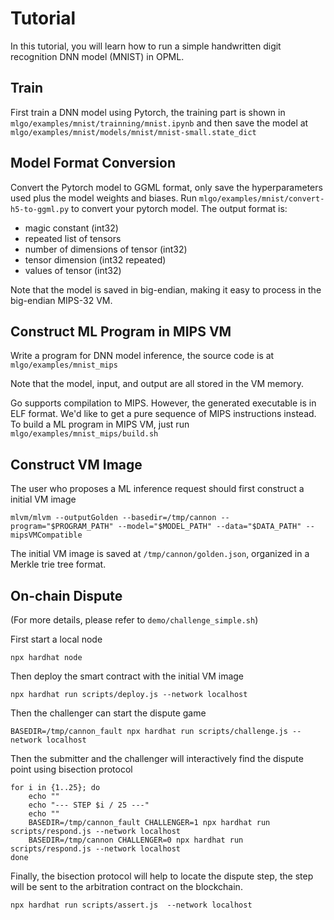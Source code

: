 # Tutorial

In this tutorial, you will learn how to run a simple handwritten digit recognition DNN model (MNIST) in OPML.

## Train

First train a DNN model using Pytorch, the training part is shown in `mlgo/examples/mnist/trainning/mnist.ipynb`
and then save the model at `mlgo/examples/mnist/models/mnist/mnist-small.state_dict`

## Model Format Conversion

Convert the Pytorch model to GGML format, only save the hyperparameters used plus the model weights and biases. Run `mlgo/examples/mnist/convert-h5-to-ggml.py` to convert your pytorch model. The output format is:

- magic constant (int32)
- repeated list of tensors
- number of dimensions of tensor (int32)
- tensor dimension (int32 repeated)
- values of tensor (int32)

Note that the model is saved in big-endian, making it easy to process in the big-endian MIPS-32 VM. 

## Construct ML Program in MIPS VM

Write a program for DNN model inference, the source code is at `mlgo/examples/mnist_mips`

Note that the model, input, and output are all stored in the VM memory.

Go supports compilation to MIPS. However, the generated executable is in ELF format. We'd like to get a pure sequence of MIPS instructions instead.
To build a ML program in MIPS VM, just run `mlgo/examples/mnist_mips/build.sh`

## Construct VM Image

The user who proposes a ML inference request should first construct a initial VM image

```shell
mlvm/mlvm --outputGolden --basedir=/tmp/cannon --program="$PROGRAM_PATH" --model="$MODEL_PATH" --data="$DATA_PATH" --mipsVMCompatible
```

The initial VM image is saved at `/tmp/cannon/golden.json`, organized in a Merkle trie tree format.

## On-chain Dispute

(For more details, please refer to `demo/challenge_simple.sh`)

First start a local node
```shell
npx hardhat node
```
Then deploy the smart contract with the initial VM image
```shell
npx hardhat run scripts/deploy.js --network localhost
```
Then the challenger can start the dispute game
```shell
BASEDIR=/tmp/cannon_fault npx hardhat run scripts/challenge.js --network localhost
```
Then the submitter and the challenger will interactively find the dispute point using bisection protocol
```shell
for i in {1..25}; do
    echo ""
    echo "--- STEP $i / 25 ---"
    echo ""
    BASEDIR=/tmp/cannon_fault CHALLENGER=1 npx hardhat run scripts/respond.js --network localhost
    BASEDIR=/tmp/cannon CHALLENGER=0 npx hardhat run scripts/respond.js --network localhost
done
```
Finally, the bisection protocol will help to locate the dispute step, the step will be sent to the arbitration contract on the blockchain.
```shell
npx hardhat run scripts/assert.js  --network localhost
```